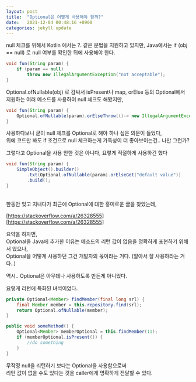 ```yaml
---
layout: post
title:  "Optional은 어떻게 사용해야 할까?"
date:   2021-12-04 00:48:16 +0900
categories: jekyll update
---
```

null 체크를 위해서 Kotlin 에서는 ?. 같은 문법을 지원하고 있지만, Java에서는 if (obj == null) 로 null 여부를 확인한 뒤에 사용해야 한다.  
```java
void fun(String param) {
    if (param == null)
        throw new IllegalArgumentException("not acceptable");
}
```

Optional.ofNullable(obj) 로 감싸서 isPresent나 map, orElse 등의 Optional에서 지원하는
여러 메소드를 사용하여 null 체크도 해봤지만,
```java
void fun(String param) {
    Optional.ofNullable(param).orElseThrow(()-> new IllegalArgumentException("not acceptable"));
}
```
사용하다보니 굳이 null 체크를 Optional로 해야 하나 싶은 의문이 들었다,  
위에 코드만 봐도 if 조건으로 null 체크하는게 가독성이 더 좋아보이는건.. 나만 그런가?

그렇다고 Optional을 사용 안한 것은 아니다, 요렇게 적절하게 사용하긴 했다
```java
void fun(String param) {
    SimpleObject().builder()
        .txt(Optional.ofNullable(param).orElseGet("default value"))
        .build();
}
```
<br> 
한동안 잊고 지내다가 최근에 Optional에 대한 흥미로운 글을 찾았는데,

[https://stackoverflow.com/a/26328555][https://stackoverflow.com/a/26328555]

요약을 하자면,  
Optional을 Java에 추가한 이유는 메소드의 리턴 값이 없음을 명확하게 표현하기 위해서 였으나,  
Optional을 어떻게 사용하던 그건 개발자의 몫이라는 거다.
(알아서 잘 사용하라는 거다..)

역시.. Optional은 아무데나 사용하도록 만든게 아니었다.

요렇게 리턴에 특화된 녀석이었다.
```java
private Optional<Member> findMember(final long srl) {
    final Member member = this.repository.find(srl);
    return Optional.ofNullable(member);
}

public void someMethod() {
    Optional<Member> memberOptional = this.findMember(11);
    if (memberOptional.isPresent()) {
        //do something
    }
}
```

무작정 null을 리턴하기 보다는 Optional을 사용함으로써  
리턴 값이 없을 수도 있다는 것을 caller에게 명확하게 전달할 수 있다.


[https://stackoverflow.com/a/26328555]: https://stackoverflow.com/a/26328555